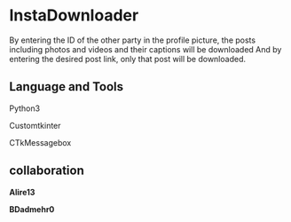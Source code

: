 # InstaDownloader

By entering the ID of the other party in the profile picture, the posts including photos and videos and their captions will be downloaded
And by entering the desired post link, only that post will be downloaded.

## Language and Tools 

Python3

Customtkinter

CTkMessagebox

## collaboration

**Alire13**

**BDadmehr0**